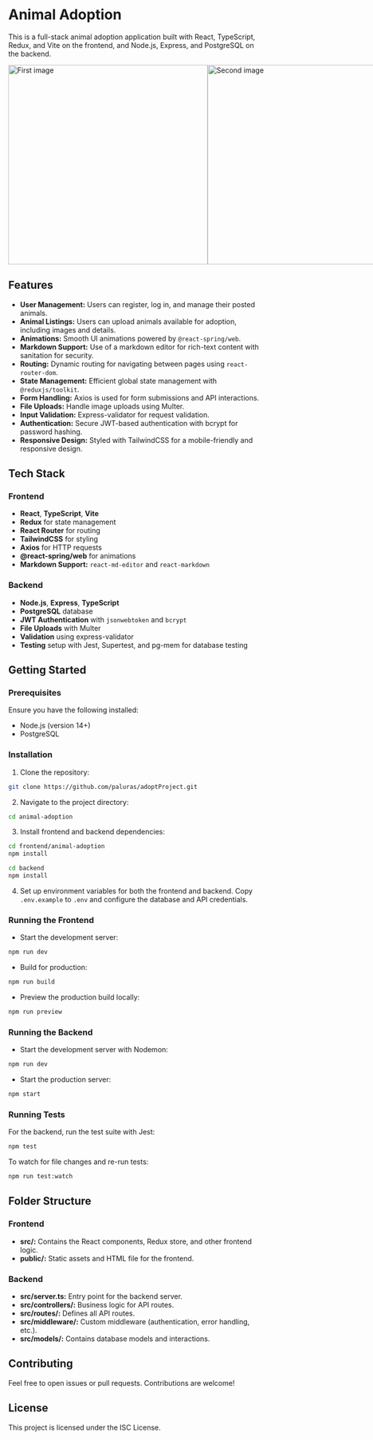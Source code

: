 # Animal Adoption

This is a full-stack animal adoption application built with React, TypeScript, Redux, and Vite on the frontend, and Node.js, Express, and PostgreSQL on the backend.
<div style="display: flex; justify-content: space-between;">
    <img src="https://github.com/user-attachments/assets/ff463ed4-ee82-4f05-9fa1-6731a4704ae2" width="400" alt="First image">
    <img src="https://github.com/user-attachments/assets/e311a535-c835-4365-ad86-98af9d93931a" width="400" alt="Second image">
</div>

## Features

* **User Management:** Users can register, log in, and manage their posted animals.
* **Animal Listings:** Users can upload animals available for adoption, including images and details.
* **Animations:** Smooth UI animations powered by `@react-spring/web`.
* **Markdown Support:** Use of a markdown editor for rich-text content with sanitation for security.
* **Routing:** Dynamic routing for navigating between pages using `react-router-dom`.
* **State Management:** Efficient global state management with `@reduxjs/toolkit`.
* **Form Handling:** Axios is used for form submissions and API interactions.
* **File Uploads:** Handle image uploads using Multer.
* **Input Validation:** Express-validator for request validation.
* **Authentication:** Secure JWT-based authentication with bcrypt for password hashing.
* **Responsive Design:** Styled with TailwindCSS for a mobile-friendly and responsive design.

## Tech Stack

### Frontend
* **React**, **TypeScript**, **Vite**
* **Redux** for state management
* **React Router** for routing
* **TailwindCSS** for styling
* **Axios** for HTTP requests
* **@react-spring/web** for animations
* **Markdown Support:** `react-md-editor` and `react-markdown`

### Backend
* **Node.js**, **Express**, **TypeScript**
* **PostgreSQL** database
* **JWT Authentication** with `jsonwebtoken` and `bcrypt`
* **File Uploads** with Multer
* **Validation** using express-validator
* **Testing** setup with Jest, Supertest, and pg-mem for database testing

## Getting Started

### Prerequisites
Ensure you have the following installed:
* Node.js (version 14+)
* PostgreSQL

### Installation
1. Clone the repository:
```bash
git clone https://github.com/paluras/adoptProject.git
```

2. Navigate to the project directory:
```bash
cd animal-adoption
```

3. Install frontend and backend dependencies:
```bash
cd frontend/animal-adoption
npm install

cd backend
npm install
```

4. Set up environment variables for both the frontend and backend. Copy `.env.example` to `.env` and configure the database and API credentials.

### Running the Frontend
* Start the development server:
```bash
npm run dev
```

* Build for production:
```bash
npm run build
```

* Preview the production build locally:
```bash
npm run preview
```

### Running the Backend
* Start the development server with Nodemon:
```bash
npm run dev
```

* Start the production server:
```bash
npm start
```

### Running Tests
For the backend, run the test suite with Jest:
```bash
npm test
```

To watch for file changes and re-run tests:
```bash
npm run test:watch
```

## Folder Structure

### Frontend
* **src/:** Contains the React components, Redux store, and other frontend logic.
* **public/:** Static assets and HTML file for the frontend.

### Backend
* **src/server.ts:** Entry point for the backend server.
* **src/controllers/:** Business logic for API routes.
* **src/routes/:** Defines all API routes.
* **src/middleware/:** Custom middleware (authentication, error handling, etc.).
* **src/models/:** Contains database models and interactions.

## Contributing
Feel free to open issues or pull requests. Contributions are welcome!

## License
This project is licensed under the ISC License.

